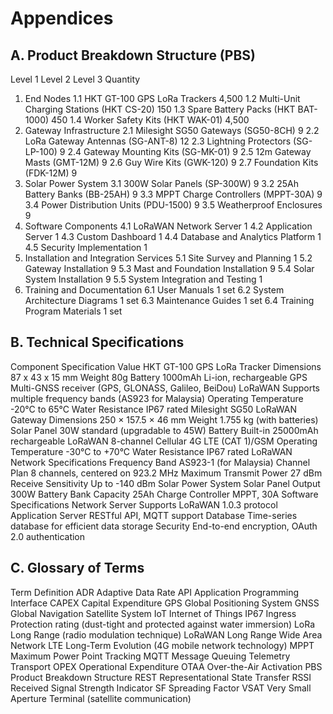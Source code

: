 # Appendices

## A. Product Breakdown Structure (PBS)
Level 1	Level 2	Level 3	Quantity
1. End Nodes	1.1 HKT GT-100 GPS LoRa Trackers		4,500
	1.2 Multi-Unit Charging Stations (HKT CS-20)		150
	1.3 Spare Battery Packs (HKT BAT-1000)		450
	1.4 Worker Safety Kits (HKT WAK-01)		4,500
2. Gateway Infrastructure	2.1 Milesight SG50 Gateways (SG50-8CH)		9
	2.2 LoRa Gateway Antennas (SG-ANT-8)		12
	2.3 Lightning Protectors (SG-LP-100)		9
	2.4 Gateway Mounting Kits (SG-MK-01)		9
	2.5 12m Gateway Masts (GMT-12M)		9
	2.6 Guy Wire Kits (GWK-120)		9
	2.7 Foundation Kits (FDK-12M)		9
3. Solar Power System	3.1 300W Solar Panels (SP-300W)		9
	3.2 25Ah Battery Banks (BB-25AH)		9
	3.3 MPPT Charge Controllers (MPPT-30A)		9
	3.4 Power Distribution Units (PDU-1500)		9
	3.5 Weatherproof Enclosures		9
4. Software Components	4.1 LoRaWAN Network Server		1
	4.2 Application Server		1
	4.3 Custom Dashboard		1
	4.4 Database and Analytics Platform		1
	4.5 Security Implementation		1
5. Installation and Integration Services	5.1 Site Survey and Planning		1
	5.2 Gateway Installation		9
	5.3 Mast and Foundation Installation		9
	5.4 Solar System Installation		9
	5.5 System Integration and Testing		1
6. Training and Documentation	6.1 User Manuals		1 set
	6.2 System Architecture Diagrams		1 set
	6.3 Maintenance Guides		1 set
	6.4 Training Program Materials		1 set

## B. Technical Specifications
Component	Specification	Value
HKT GT-100 GPS LoRa Tracker	Dimensions	87 x 43 x 15 mm
	Weight	80g
	Battery	1000mAh Li-ion, rechargeable
	GPS	Multi-GNSS receiver (GPS, GLONASS, Galileo, BeiDou)
	LoRaWAN	Supports multiple frequency bands (AS923 for Malaysia)
	Operating Temperature	-20°C to 65°C
	Water Resistance	IP67 rated
Milesight SG50 LoRaWAN Gateway	Dimensions	250 × 157.5 × 46 mm
	Weight	1.755 kg (with batteries)
	Solar Panel	30W standard (upgradable to 45W)
	Battery	Built-in 25000mAh rechargeable
	LoRaWAN	8-channel
	Cellular	4G LTE (CAT 1)/GSM
	Operating Temperature	-30°C to +70°C
	Water Resistance	IP67 rated
LoRaWAN Network Specifications	Frequency Band	AS923-1 (for Malaysia)
	Channel Plan	8 channels, centered on 923.2 MHz
	Maximum Transmit Power	27 dBm
	Receive Sensitivity	Up to -140 dBm
Solar Power System	Solar Panel Output	300W
	Battery Bank Capacity	25Ah
	Charge Controller	MPPT, 30A
Software Specifications	Network Server	Supports LoRaWAN 1.0.3 protocol
	Application Server	RESTful API, MQTT support
	Database	Time-series database for efficient data storage
	Security	End-to-end encryption, OAuth 2.0 authentication

## C. Glossary of Terms
Term	Definition
ADR	Adaptive Data Rate
API	Application Programming Interface
CAPEX	Capital Expenditure
GPS	Global Positioning System
GNSS	Global Navigation Satellite System
IoT	Internet of Things
IP67	Ingress Protection rating (dust-tight and protected against water immersion)
LoRa	Long Range (radio modulation technique)
LoRaWAN	Long Range Wide Area Network
LTE	Long-Term Evolution (4G mobile network technology)
MPPT	Maximum Power Point Tracking
MQTT	Message Queuing Telemetry Transport
OPEX	Operational Expenditure
OTAA	Over-the-Air Activation
PBS	Product Breakdown Structure
REST	Representational State Transfer
RSSI	Received Signal Strength Indicator
SF	Spreading Factor
VSAT	Very Small Aperture Terminal (satellite communication)
